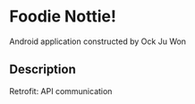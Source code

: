 # Foodie Nottie!

Android application constructed by Ock Ju Won

## Description
Retrofit: API communication
##
